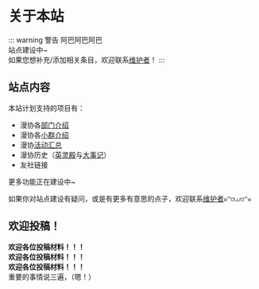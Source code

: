# 关于本站

::: warning 警告
阿巴阿巴阿巴  
站点建设中~  
如果您想补充/添加相关条目，欢迎联系[维护者](/maintainer/)！
:::

## 站点内容

本站计划支持的项目有：
- 漫协各[部门介绍](/department/)
- 漫协各[小群介绍](/group/)
- 漫协[活动汇总](/activity/)
- 漫协历史（[英灵殿](/about/hq/)与[大事记](/activity/)）
- 友社链接

更多功能正在建设中~

如果你对站点建设有疑问，或是有更多有意思的点子，欢迎联系[维护者](/maintainer/)`ฅ^⩌⩊⩌^ฅ`

## 欢迎投稿！

**欢迎各位投稿材料！！！**  
**欢迎各位投稿材料！！！**  
**欢迎各位投稿材料！！！**  
重要的事情说三遍，（嗯！）
